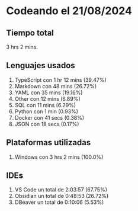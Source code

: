 # Codeando el 21/08/2024

## Tiempo total
3 hrs 2 mins.

## Lenguajes usados
1. TypeScript con 1 hr 12 mins (39.47%)
1. Markdown con 48 mins (26.72%)
1. YAML con 35 mins (19.16%)
1. Other con 12 mins (6.89%)
1. SQL con 11 mins (6.29%)
1. Python con 1 min (0.93%)
1. Docker con 41 secs (0.38%)
1. JSON con 18 secs (0.17%)

## Plataformas utilizadas
1. Windows con 3 hrs 2 mins (100.0%)

## IDEs
1. VS Code un total de 2:03:57 (67.75%)
1. Obsidian un total de 0:48:53 (26.72%)
1. DBeaver un total de 0:10:06 (5.53%)
